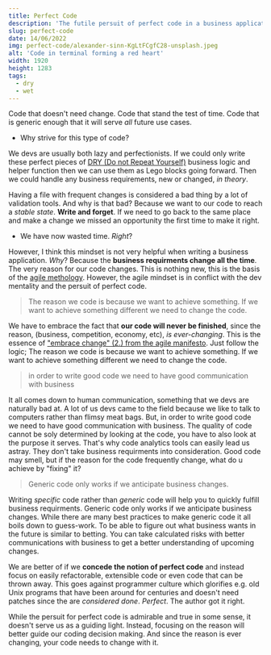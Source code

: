 ```yaml
---
title: Perfect Code
description: 'The futile persuit of perfect code in a business application.'
slug: perfect-code
date: 14/06/2022
img: perfect-code/alexander-sinn-KgLtFCgfC28-unsplash.jpeg
alt: 'Code in terminal forming a red heart'
width: 1920
height: 1283
tags:
  - dry
  - wet
---
```


Code that doesn't need change. Code that stand the test of time. Code that is
generic enough that it will serve _all_ future use cases.

- Why strive for this type of code?

We devs are usually both lazy and perfectionists. If we could only write these
perfect pieces of
<a href="https://en.wikipedia.org/wiki/Don't_repeat_yourself">DRY (Do not Repeat
Yourself)</a> business logic and helper function then we can use them as Lego
blocks going forward. Then we could handle any business requirements, new or
changed, _in theory_.

Having a file with frequent changes is considered a bad thing by a lot of
validation tools. And why is that bad? Because we want to our code to reach a
_stable state_. **Write and forget**. If we need to go back to the same place
and make a change we missed an opportunity the first time to make it right.

- We have now wasted time. _Right_?

However, I think this mindset is not very helpful when writing a business
application. _Why_? Because the **business requirments change all the time**.
The very reason for our code changes. This is nothing new, this is the basis of
the <a href="https://agilemanifesto.org/principles.html">agile methology</a>.
However, the agile mindset is in conflict with the dev mentality and the persuit
of perfect code.

> The reason we code is because we want to achieve something. If we want to
> achieve something different we need to change the code.

We have to embrace the fact that **our code will never be finished**, since the
reason, (business, competition, economy, etc), _is ever-changing_. This is the
essence of
<a href="https://www.agilealliance.org/agile101/12-principles-behind-the-agile-manifesto/">"embrace
change" (2.) from the agile manifesto</a>. Just follow the logic; The reason we
code is because we want to achieve something. If we want to achieve something
different we need to change the code.

> in order to write good code we need to have good communication with business

It all comes down to human communication, something that we devs are naturally
bad at. A lot of us devs came to the field because we like to talk to computers
rather than flimsy meat bags. But, in order to write good code we need to have
good communication with business. The quality of code cannot be soly determined
by looking at the code, you have to also look at the purpose it serves. That's
why code analytics tools can easily lead us astray. They don't take business
requirments into consideration. Good code may smell, but if the reason for the
code frequently change, what do u achieve by "fixing" it?

> Generic code only works if we anticipate business changes.

Writing _specific_ code rather than _generic_ code will help you to quickly
fulfill business requirments. Generic code only works if we anticipate business
changes. While there are many best practices to make generic code it all boils
down to guess-work. To be able to figure out what business wants in the future
is similar to betting. You can take calculated risks with better communications
with business to get a better understanding of upcoming changes.

We are better of if we **concede the notion of perfect code** and instead focus
on easily refactorable, extensible code or even code that can be thrown away.
This goes against programmer culture which glorifies e.g. old Unix programs that
have been around for centuries and doesn't need patches since the are
_considered done_. _Perfect_. The author got it right.

While the persuit for perfect code is admirable and true in some sense, it
doesn't serve us as a guiding light. Instead, focusing on the reason will better
guide our coding decision making. And since the reason is ever changing, your
code needs to change with it.
